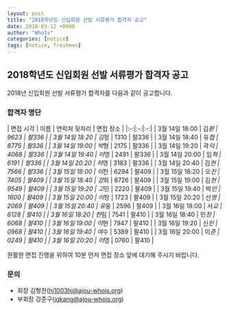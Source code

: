 ```yaml
---
layout: post
title: "2018학년도 신입회원 선발 서류평가 합격자 공고"
date: 2018-03-12 +0900
author: "WhoIs"
categories: [notice]
tags: [notice, freshmen]
---
```


## 2018학년도 신입회원 선발 서류평가 합격자 공고
2018년 신입회원 선발 서류평가 합격자를 다음과 같이 공고합니다.

### 합격자 명단

| 면접 시각 | 이름 | 연락처 뒷자리 | 면접 장소 |
|:-:|:-:|:-:|
| 3월 14일 18:00  | 김*환 | 9623 | 팔336 |
| 3월 14일 18:20  | 김*정 | 1310 | 팔336 |
| 3월 14일 18:40  | 유*협 | 8775 | 팔336 |
| 3월 14일 19:00  | 박*형 | 2175 | 팔336 |
| 3월 14일 19:20  | 곽*덕 | 4068 | 팔336 |
| 3월 14일 19:40  | 이*영 | 2491 | 팔336 |
| 3월 14일 20:00  | 임*혁 | 6191 | 팔336 |
| 3월 14일 20:20  | 허*영 | 3183 | 팔336 |
| 3월 14일 20:40  | 김*현 | 7566 | 팔336 |
| 3월 15일 18:00  | 이*찬 | 6294 | 팔409 |
| 3월 15일 18:20  | 오*진 | 7405 | 팔409 |
| 3월 15일 18:40  | 강*희 | 8726 | 팔409 |
| 3월 15일 19:00  | 김*현 | 9549 | 팔409 |
| 3월 15일 19:20  | 고*민 | 2220 | 팔409 |
| 3월 15일 19:40  | 박*민 | 1600 | 팔409 |
| 3월 15일 20:00  | 이*창 | 1723 | 팔409 |
| 3월 15일 20:20  | 선*영 | 2069 | 팔409 |
| 3월 15일 20:40  | 유*웅 | 2596 | 팔409 |
| 3월 16일 18:00  | 서*교 | 6128 | 팔410 |
| 3월 16일 18:20  | 한*림 | 7541 | 팔410 |
| 3월 16일 18:40  | 민*창 | 6068 | 팔410 |
| 3월 16일 19:00  | 이*현 | 7947 | 팔410 |
| 3월 16일 19:20  | 신*민 | 0968 | 팔410 |
| 3월 16일 19:40  | 여*수 | 5389 | 팔410 |
| 3월 16일 20:00  | 이*준 | 0249 | 팔410 |
| 3월 16일 20:20  | 이*영 | 0760 | 팔410 |

원활한 면접 진행을 위하여 10분 먼저 면접 장소 앞에 대기해 주시기 바랍니다.

### 문의

* 회장 김형찬(hj1003hj@ajou-whois.org)
* 부회장 강준구(jgkang@ajou-whois.org)
